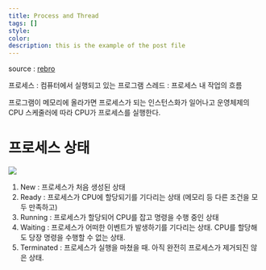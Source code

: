 ```yaml
---
title: Process and Thread
tags: []
style: 
color: 
description: this is the example of the post file
---
```


source : [rebro](https://rebro.kr/172)

프로세스  : 컴퓨터에서 실행되고 있는 프로그램
스레드 : 프로세스 내 작업의 흐름

프로그램이 메모리에 올라가면
프로세스가 되는 인스턴스화가 일어나고
운영체제의 CPU 스케줄러에 따라 
CPU가 프로세스를 실행한다.



# 프로세스 상태

![](https://img1.daumcdn.net/thumb/R1280x0/?scode=mtistory2&fname=https%3A%2F%2Fblog.kakaocdn.net%2Fdn%2FnBn7F%2FbtrexdmdCyf%2FMDWTBDpGkyzzvz2FEY2qP0%2Fimg.png)




1. New : 프로세스가 처음 생성된 상태
2. Ready : 프로세스가 CPU에 할당되기를 기다리는 상태 (메모리 등 다른 조건을 모두 만족하고)
3. Running : 프로세스가 할당되어 CPU를 잡고 명령을 수행 중인 상태
4. Waiting : 프로세스가 어떠한 이벤트가 발생하기를 기다리는 상태. CPU를 할당해도 당장 명령을 수행할 수 없는 상태.
5. Terminated : 프로세스가 실행을 마쳤을 때. 아직 완전히 프로세스가 제거되진 않은 상태.




